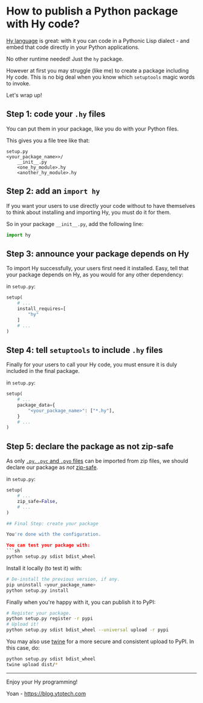 # How to publish a Python package with Hy code?

[Hy language](https://hylang.org) is great: with it you can code in a Pythonic Lisp dialect - and
embed that code directly in your Python applications.

No other runtime needed! Just the `hy` package.

However at first you may struggle (like me) to create a package including Hy code.
This is no big deal when you know which `setuptools` magic words to invoke.

Let's wrap up!

## Step 1: code your `.hy` files

You can put them in your package, like you do with your Python files.

This gives you a file tree like that:

```
setup.py
<your_package_name>>/
	__init__.py
	<one_hy_module>.hy
	<another_hy_module>.hy
```

## Step 2: add an `import hy`

If you want your users to use directly your code without to have themselves
to think about installing and importing Hy, you must do it for them.

So in your package `__init__.py`, add the following line:

```python
import hy
```

## Step 3: announce your package depends on Hy

To import Hy successfully, your users first need it installed.
Easy, tell that your package depends on Hy, as you would for any other dependency:

in `setup.py`:
```python
setup(
	# ...
	install_requires=[
		"hy"
	]
	# ...
)
```

## Step 4: tell `setuptools` to include `.hy` files

Finally for your users to call your Hy code, you must ensure it is duly included
in the final package.

in `setup.py`:
```python
setup(
	# ...
	package_data={
		"<your_package_name>": ["*.hy"],
	}
	# ...
)
```

## Step 5: declare the package as not zip-safe

As only [`.py`, `.pyc` and `.pyo` files](https://stackoverflow.com/a/2798535/1956471) can be imported from zip files, we should declare our package as *not* [zip-safe](http://peak.telecommunity.com/DevCenter/setuptools#setting-the-zip-safe-flag).

in `setup.py`:
```python
setup(
	# ...
	zip_safe=False,
	# ...
)

## Final Step: create your package

You're done with the configuration.

You can test your package with:
```sh
python setup.py sdist bdist_wheel
```

Install it locally (to test it) with:
```sh
# De-install the previous version, if any.
pip uninstall <your_package_name>
python setup.py install
```

Finally when you're happy with it, you can publish it to PyPI:
```sh
# Register your package.
python setup.py register -r pypi
# Upload it!
python setup.py sdist bdist_wheel --universal upload -r pypi
```

You may also use [twine](https://github.com/pypa/twine) for a more secure and consistent
upload to PyPI. In this case, do:

```sh
python setup.py sdist bdist_wheel
twine upload dist/*
```

----------------------------------

Enjoy your Hy programming!

Yoan - https://blog.ytotech.com
